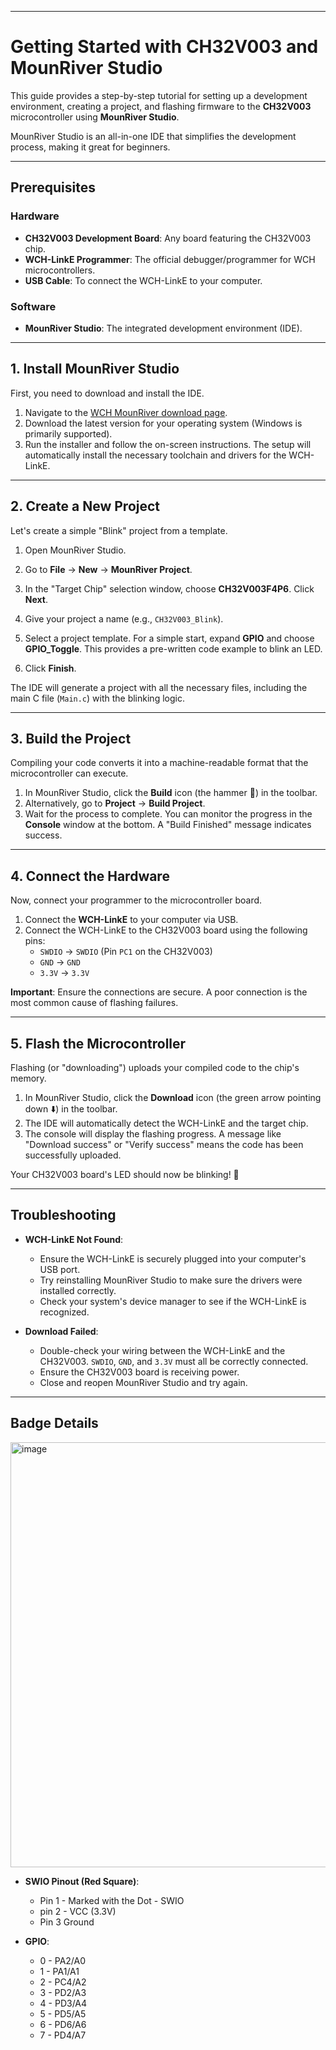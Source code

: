 ---

# Getting Started with CH32V003 and MounRiver Studio



This guide provides a step-by-step tutorial for setting up a development environment, creating a project, and flashing firmware to the **CH32V003** microcontroller using **MounRiver Studio**.

MounRiver Studio is an all-in-one IDE that simplifies the development process, making it great for beginners.

***

## Prerequisites

### Hardware
* **CH32V003 Development Board**: Any board featuring the CH32V003 chip.
* **WCH-LinkE Programmer**: The official debugger/programmer for WCH microcontrollers.
* **USB Cable**: To connect the WCH-LinkE to your computer.

### Software
* **MounRiver Studio**: The integrated development environment (IDE).

***

## 1. Install MounRiver Studio

First, you need to download and install the IDE.

1.  Navigate to the [WCH MounRiver download page](http://www.mounriver.com/download).
2.  Download the latest version for your operating system (Windows is primarily supported).
3.  Run the installer and follow the on-screen instructions. The setup will automatically install the necessary toolchain and drivers for the WCH-LinkE.

***

## 2. Create a New Project

Let's create a simple "Blink" project from a template.

1.  Open MounRiver Studio.
2.  Go to **File** -> **New** -> **MounRiver Project**.
3.  In the "Target Chip" selection window, choose **CH32V003F4P6**. Click **Next**.
    
4.  Give your project a name (e.g., `CH32V003_Blink`).
5.  Select a project template. For a simple start, expand **GPIO** and choose **GPIO_Toggle**. This provides a pre-written code example to blink an LED.
6.  Click **Finish**.

The IDE will generate a project with all the necessary files, including the main C file (`Main.c`) with the blinking logic.

***

## 3. Build the Project

Compiling your code converts it into a machine-readable format that the microcontroller can execute.

1.  In MounRiver Studio, click the **Build** icon (the hammer 🔨) in the toolbar.
2.  Alternatively, go to **Project** -> **Build Project**.
3.  Wait for the process to complete. You can monitor the progress in the **Console** window at the bottom. A "Build Finished" message indicates success.

***

## 4. Connect the Hardware

Now, connect your programmer to the microcontroller board.

1.  Connect the **WCH-LinkE** to your computer via USB.
2.  Connect the WCH-LinkE to the CH32V003 board using the following pins:
    * `SWDIO` -> `SWDIO` (Pin `PC1` on the CH32V003)
    * `GND` -> `GND`
    * `3.3V` -> `3.3V`



**Important**: Ensure the connections are secure. A poor connection is the most common cause of flashing failures.

***

## 5. Flash the Microcontroller

Flashing (or "downloading") uploads your compiled code to the chip's memory.

1.  In MounRiver Studio, click the **Download** icon (the green arrow pointing down ⬇️) in the toolbar.
2.  The IDE will automatically detect the WCH-LinkE and the target chip.
3.  The console will display the flashing progress. A message like "Download success" or "Verify success" means the code has been successfully uploaded.

Your CH32V003 board's LED should now be blinking! 🎉

***

## Troubleshooting

* **WCH-LinkE Not Found**:
    * Ensure the WCH-LinkE is securely plugged into your computer's USB port.
    * Try reinstalling MounRiver Studio to make sure the drivers were installed correctly.
    * Check your system's device manager to see if the WCH-LinkE is recognized.

* **Download Failed**:
    * Double-check your wiring between the WCH-LinkE and the CH32V003. `SWDIO`, `GND`, and `3.3V` must all be correctly connected.
    * Ensure the CH32V003 board is receiving power.
    * Close and reopen MounRiver Studio and try again.
 
***
## Badge Details
<img width="668" height="680" alt="image" src="https://github.com/user-attachments/assets/8dfd9593-d4c0-4bfd-95ef-81f412da48ed" />

* **SWIO Pinout (Red Square)**:
  * Pin 1 - Marked with the Dot - SWIO
  * pin 2 - VCC (3.3V)
  * Pin 3 Ground

* **GPIO**:
  * 0 - PA2/A0
  * 1 - PA1/A1
  * 2 - PC4/A2
  * 3 - PD2/A3
  * 4 - PD3/A4
  * 5 - PD5/A5
  * 6 - PD6/A6
  * 7 - PD4/A7

